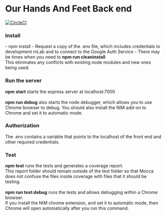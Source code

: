 # Our Hands And Feet Back end
[![CircleCI](https://circleci.com/gh/WebJamApps/OurHandsAndFeetBackend.svg?style=svg)](https://circleci.com/gh/WebJamApps/OurHandsAndFeetBackend)


<h3>Install</h3>
- npm install
- Request a copy of the .env file, which includes credentials to development mLab and to connect to the Google Auth Service
- There may be times when you need to <b>npm run cleaninstall</b><br>This eliminates any conflicts with existing node modules and new ones being used.

<h3>Run the server</h3>
<b>npm start</b> starts the express server at localhost:7000<br>
<br>
<b>npm run debug</b> also starts the node debugger, which allows you to use Chrome browser to debug. You should also install the NIM add-on to Chrome and set it to automatic mode.


<h3>Authorization</h3>
The .env contains a variable that points to the localhost of the front end and other required credentials.<br>

<h3>Test</h3>
<b>npm test</b> runs the tests and generates a coverage report.<br>This report folder should remain outside of the test folder so that Mocca does not confuse the files inside coverage with files that it should be testing.<br><br>
<b>npm run test:debug</b> runs the tests and allows debugging within a Chrome browser.<br>If you install the NIM chrome extension, and set it to automatic mode, then Chrome will open automatically after you run this command.
